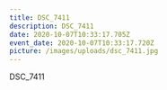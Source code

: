 ```yaml
---
title: DSC_7411
description: DSC_7411
date: 2020-10-07T10:33:17.705Z
event_date: 2020-10-07T10:33:17.720Z
picture: /images/uploads/dsc_7411.jpg
---
```

DSC_7411
